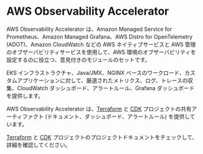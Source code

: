 # AWS Observability Accelerator

AWS Observability Accelerator は、Amazon Managed Service for Prometheus、Amazon Managed Grafana、AWS Distro for OpenTelemetry (ADOT)、Amazon CloudWatch などの AWS ネイティブサービスと AWS 管理のオブザーバビリティサービスを使用して、AWS 環境のオブザーバビリティを設定するのに役立つ、意見付きのモジュールのセットです。

EKS インフラストラクチャ、Java/JMX、NGINX ベースのワークロード、カスタムアプリケーションに対して、厳選されたメトリクス、ログ、トレースの収集、CloudWatch ダッシュボード、アラートルール、Grafana ダッシュボードを提供します。

AWS Observability Accelerator は、[Terraform](https://github.com/aws-observability/terraform-aws-observability-accelerator) と [CDK](https://github.com/aws-observability/cdk-aws-observability-accelerator) プロジェクトの共有アーティファクト (ドキュメント、ダッシュボード、アラートルール) を提供しています。

[Terraform](https://aws-observability.github.io/terraform-aws-observability-accelerator/) と [CDK](https://aws-observability.github.io/cdk-aws-observability-accelerator/) プロジェクトのプロジェクトドキュメントをチェックして、詳細を確認してください。
